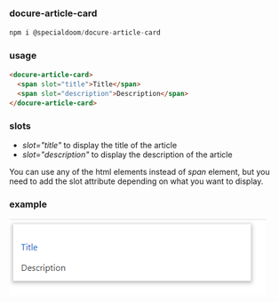 ### docure-article-card

```js
npm i @specialdoom/docure-article-card

```
### usage

```html
<docure-article-card>
  <span slot="title">Title</span>
  <span slot="description">Description</span>
</docure-article-card>
```

### slots
- _slot="title"_ to display the title of the article
- _slot="description"_ to display the description of the article

You can use any of the html elements instead of _span_ element, but you need to add the slot attribute depending on what you want to display.

### example 

![Presentation](presentation.png)